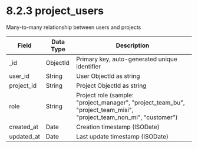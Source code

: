 # 8.2.3 project_users

Many-to-many relationship between users and projects

| Field | Data Type | Description |
|-------|-----------|-------------|
| _id | ObjectId | Primary key, auto-generated unique identifier |
| user_id | String | User ObjectId as string |
| project_id | String | Project ObjectId as string |
| role | String | Project role (sample: "project_manager", "project_team_bu", "project_team_misi", "project_team_non_mi", "customer") |
| created_at | Date | Creation timestamp (ISODate) |
| updated_at | Date | Last update timestamp (ISODate) |

